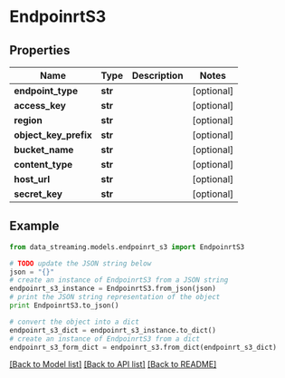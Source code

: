 # EndpoinrtS3


## Properties
Name | Type | Description | Notes
------------ | ------------- | ------------- | -------------
**endpoint_type** | **str** |  | [optional] 
**access_key** | **str** |  | [optional] 
**region** | **str** |  | [optional] 
**object_key_prefix** | **str** |  | [optional] 
**bucket_name** | **str** |  | [optional] 
**content_type** | **str** |  | [optional] 
**host_url** | **str** |  | [optional] 
**secret_key** | **str** |  | [optional] 

## Example

```python
from data_streaming.models.endpoinrt_s3 import EndpoinrtS3

# TODO update the JSON string below
json = "{}"
# create an instance of EndpoinrtS3 from a JSON string
endpoinrt_s3_instance = EndpoinrtS3.from_json(json)
# print the JSON string representation of the object
print EndpoinrtS3.to_json()

# convert the object into a dict
endpoinrt_s3_dict = endpoinrt_s3_instance.to_dict()
# create an instance of EndpoinrtS3 from a dict
endpoinrt_s3_form_dict = endpoinrt_s3.from_dict(endpoinrt_s3_dict)
```
[[Back to Model list]](../README.md#documentation-for-models) [[Back to API list]](../README.md#documentation-for-api-endpoints) [[Back to README]](../README.md)


